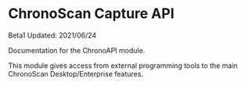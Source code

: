 # ChronoScan Capture API

Beta1
Updated: 2021/06/24

Documentation for the ChronoAPI module. 

This module gives access from external programming tools to the main ChronoScan Desktop/Enterprise features.